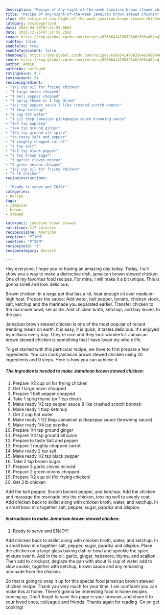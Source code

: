 ```yaml
---
description: "Recipe of Any-night-of-the-week Jamaican brown stewed chicken"
title: "Recipe of Any-night-of-the-week Jamaican brown stewed chicken"
slug: 352-recipe-of-any-night-of-the-week-jamaican-brown-stewed-chicken
category: Uncategorized
date: 2022-04-29T07:54:59.866Z
date: 2022-12-26T07:28:56.256Z
image: https://img-global.cpcdn.com/recipes/6366641470832640/680x482cq70/jamaican-brown-stewed-chicken-recipe-main-photo.jpg
hideToc: false
enableToc: true
enableTocContent: false
thumbnail: https://img-global.cpcdn.com/recipes/6366641470832640/680x482cq70/jamaican-brown-stewed-chicken-recipe-main-photo.jpg
cover: https://img-global.cpcdn.com/recipes/6366641470832640/680x482cq70/jamaican-brown-stewed-chicken-recipe-main-photo.jpg
author: Admin
authorAv: notfound
ratingvalue: 4.7
reviewcount: 24
recipeingredient:
- "1/2 cup oil for frying chicken"
- "1 large onion chopped"
- "1 bell pepper chopped"
- "1 sprig thyme or 1 tsp dried"
- "1/2 tsp pepper sauce I like crushed scotch bonnet"
- "1 tbsp ketchup"
- "2 cup hot water"
- "1 1/2 tbsp Jamaican pickapeppa sauce browning sauce"
- "1/4 tsp paprika"
- "1/4 tsp ground ginger"
- "1/4 tsp ground all spice"
- "to taste Salt and pepper"
- "1 roughly chopped carrot"
- "2 tsp salt"
- "1/2 tsp black pepper"
- "2 tsp brown sugar"
- "3 garlic cloves minced"
- "2 green onions chopped"
- "1/2 cup oil for frying chicken"
- "3 lb chicken"
recipeinstructions:

- "Ready to serve and ENJOY!"
categories:
- Recipe
tags:
- jamaican
- brown
- stewed

katakunci: jamaican brown stewed 
nutrition: 117 calories
recipecuisine: American
preptime: "PT10M"
cooktime: "PT35M"
recipeyield: "1"
recipecategory: Dessert

---
```



Hey everyone, I hope you're having an amazing day today. Today, I will show you a way to make a distinctive dish, jamaican brown stewed chicken. One of my favorites food recipes. For mine, I will make it a bit unique. This is gonna smell and look delicious.

Brown chicken: In a large pot that has a lid, heat enough oil over medium-high heat. Prepare the sauce: Add water, bell pepper, tomato, chicken stock, salt, ketchup and the marinade you separated earlier. Transfer chicken to the marinade bowl; set aside. Add chicken broth, ketchup, and bay leaves to the pan.

Jamaican brown stewed chicken is one of the most popular of recent trending meals on earth. It is easy, it is quick, it tastes delicious. It's enjoyed by millions every day. They're nice and they look wonderful. Jamaican brown stewed chicken is something that I have loved my whole life.


To get started with this particular recipe, we have to first prepare a few ingredients. You can cook jamaican brown stewed chicken using 20 ingredients and 0 steps. Here is how you can achieve it.

<!--inarticleads1-->

##### The ingredients needed to make Jamaican brown stewed chicken:

1. Prepare 1/2 cup oil for frying chicken
1. Get 1 large onion chopped
1. Prepare 1 bell pepper chopped
1. Take 1 sprig thyme (or 1 tsp dried)
1. Make ready 1/2 tsp pepper sauce (I like crushed scotch bonnet)
1. Make ready 1 tbsp ketchup
1. Get 2 cup hot water
1. Make ready 1 1/2 tbsp Jamaican pickapeppa sauce (browning sauce)
1. Make ready 1/4 tsp paprika
1. Prepare 1/4 tsp ground ginger
1. Prepare 1/4 tsp ground all spice
1. Prepare to taste Salt and pepper
1. Prepare 1 roughly chopped carrot
1. Make ready 2 tsp salt
1. Make ready 1/2 tsp black pepper
1. Take 2 tsp brown sugar
1. Prepare 3 garlic cloves minced
1. Prepare 2 green onions chopped
1. Prepare 1/2 cup oil (for frying chicken)
1. Get 3 lb chicken


Add the bell pepper, Scotch bonnet pepper, and ketchup. Add the chicken and massage the marinade into the chicken, tossing well to evenly coat. Add chicken back to skillet along with chicken broth, water, and ketchup. In a small bowl mix together salt, pepper, sugar, paprika and allspice. 

<!--inarticleads2-->

##### Instructions to make Jamaican brown stewed chicken:


1. Ready to serve and ENJOY!

Add chicken back to skillet along with chicken broth, water, and ketchup. In a small bowl mix together salt, pepper, sugar, paprika and allspice. Place the chicken on a large glass baking dish or bowl and sprinkle the spice mixture over it. Add in the oil, garlic, ginger, habanero, thyme, and scallion. Then add to crockpot, deglaze the pan with about ¾ cup of water add to slow cooker, together with ketchup, brown sauce and any remaining marinade from the chicken. 

So that is going to wrap it up for this special food jamaican brown stewed chicken recipe. Thank you very much for your time. I am confident you can make this at home. There's gonna be interesting food in home recipes coming up. Don't forget to save this page in your browser, and share it to your loved ones, colleague and friends. Thanks again for reading. Go on get cooking!
